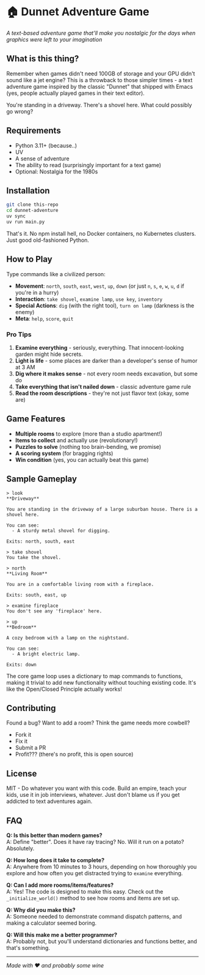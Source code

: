 # 🏠 Dunnet Adventure Game

*A text-based adventure game that'll make you nostalgic for the days when graphics were left to your imagination*

## What is this thing?

Remember when games didn't need 100GB of storage and your GPU didn't sound like a jet engine? This is a throwback to those simpler times - a text adventure game inspired by the classic "Dunnet" that shipped with Emacs (yes, people actually played games in their text editor).

You're standing in a driveway. There's a shovel here. What could possibly go wrong?

## Requirements

- Python 3.11+ (because..)
- UV
- A sense of adventure
- The ability to read (surprisingly important for a text game)
- Optional: Nostalgia for the 1980s

## Installation

```bash
git clone this-repo
cd dunnet-adventure
uv sync 
uv run main.py
```

That's it. No npm install hell, no Docker containers, no Kubernetes clusters. Just good old-fashioned Python.

## How to Play

Type commands like a civilized person:

- **Movement**: `north`, `south`, `east`, `west`, `up`, `down` (or just `n`, `s`, `e`, `w`, `u`, `d` if you're in a hurry)
- **Interaction**: `take shovel`, `examine lamp`, `use key`, `inventory`
- **Special Actions**: `dig` (with the right tool), `turn on lamp` (darkness is the enemy)
- **Meta**: `help`, `score`, `quit`

### Pro Tips

1. **Examine everything** - seriously, everything. That innocent-looking garden might hide secrets.
2. **Light is life** - some places are darker than a developer's sense of humor at 3 AM
3. **Dig where it makes sense** - not every room needs excavation, but some do
4. **Take everything that isn't nailed down** - classic adventure game rule
5. **Read the room descriptions** - they're not just flavor text (okay, some are)

## Game Features

- **Multiple rooms** to explore (more than a studio apartment!)
- **Items to collect** and actually use (revolutionary!)
- **Puzzles to solve** (nothing too brain-bending, we promise)
- **A scoring system** (for bragging rights)
- **Win condition** (yes, you can actually beat this game)

## Sample Gameplay

```
> look
**Driveway**

You are standing in the driveway of a large suburban house. There is a shovel here.

You can see:
  - A sturdy metal shovel for digging.

Exits: north, south, east

> take shovel
You take the shovel.

> north
**Living Room**

You are in a comfortable living room with a fireplace.

Exits: south, east, up

> examine fireplace
You don't see any 'fireplace' here.

> up
**Bedroom**

A cozy bedroom with a lamp on the nightstand.

You can see:
  - A bright electric lamp.

Exits: down
```
The core game loop uses a dictionary to map commands to functions, making it trivial to add new functionality without touching existing code. It's like the Open/Closed Principle actually works!

## Contributing

Found a bug? Want to add a room? Think the game needs more cowbell? 

- Fork it
- Fix it
- Submit a PR
- Profit??? (there's no profit, this is open source)

## License

MIT - Do whatever you want with this code. Build an empire, teach your kids, use it in job interviews, whatever. Just don't blame us if you get addicted to text adventures again.

## FAQ

**Q: Is this better than modern games?**  
A: Define "better". Does it have ray tracing? No. Will it run on a potato? Absolutely.

**Q: How long does it take to complete?**  
A: Anywhere from 10 minutes to 3 hours, depending on how thoroughly you explore and how often you get distracted trying to `examine` everything.

**Q: Can I add more rooms/items/features?**  
A: Yes! The code is designed to make this easy. Check out the `_initialize_world()` method to see how rooms and items are set up.

**Q: Why did you make this?**  
A: Someone needed to demonstrate command dispatch patterns, and making a calculator seemed boring.

**Q: Will this make me a better programmer?**  
A: Probably not, but you'll understand dictionaries and functions better, and that's something.

---

*Made with ❤️ and probably some wine*